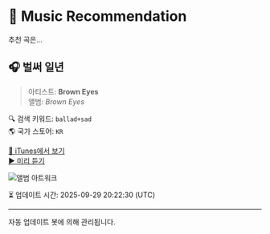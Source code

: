 
# 🎵 Music Recommendation

추천 곡은...

## 🎧 벌써 일년  
> 아티스트: **Brown Eyes**  
> 앨범: _Brown Eyes_  

🔍 검색 키워드: `ballad+sad`  
🌎 국가 스토어: `KR`

[🔗 iTunes에서 보기](https://music.apple.com/kr/album/%EB%B2%8C%EC%8D%A8-%EC%9D%BC%EB%85%84/1657368392?i=1657368398&uo=4)  
[▶️ 미리 듣기](https://audio-ssl.itunes.apple.com/itunes-assets/AudioPreview122/v4/7e/85/24/7e852442-0f34-49f5-dead-b35850f62189/mzaf_15323070878610035438.plus.aac.p.m4a)

![앨범 아트워크](https://is1-ssl.mzstatic.com/image/thumb/Music112/v4/b2/0b/5f/b20b5fc2-221d-7078-3e89-fc373d049204/8809435814839_Cover.jpg/100x100bb.jpg)

⏳ 업데이트 시간: 2025-09-29 20:22:30 (UTC)

---
자동 업데이트 봇에 의해 관리됩니다.
